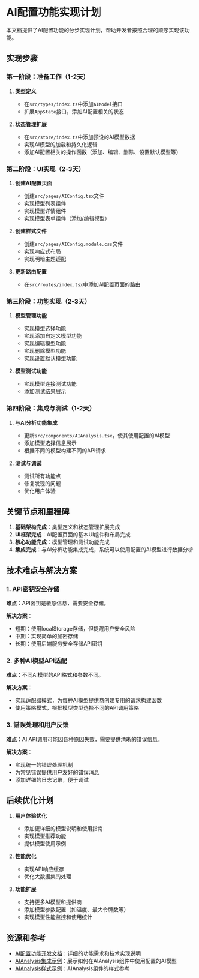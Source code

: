 # AI配置功能实现计划

本文档提供了AI配置功能的分步实现计划，帮助开发者按照合理的顺序实现该功能。

## 实现步骤

### 第一阶段：准备工作（1-2天）

1. **类型定义**
   - 在`src/types/index.ts`中添加`AIModel`接口
   - 扩展`AppState`接口，添加AI配置相关的状态

2. **状态管理扩展**
   - 在`src/store/index.ts`中添加预设的AI模型数据
   - 实现AI模型的加载和持久化逻辑
   - 添加AI配置相关的操作函数（添加、编辑、删除、设置默认模型等）

### 第二阶段：UI实现（2-3天）

1. **创建AI配置页面**
   - 创建`src/pages/AIConfig.tsx`文件
   - 实现模型列表组件
   - 实现模型详情组件
   - 实现模型表单组件（添加/编辑模型）

2. **创建样式文件**
   - 创建`src/pages/AIConfig.module.css`文件
   - 实现响应式布局
   - 实现明暗主题适配

3. **更新路由配置**
   - 在`src/routes/index.tsx`中添加AI配置页面的路由

### 第三阶段：功能实现（2-3天）

1. **模型管理功能**
   - 实现模型选择功能
   - 实现添加自定义模型功能
   - 实现编辑模型功能
   - 实现删除模型功能
   - 实现设置默认模型功能

2. **模型测试功能**
   - 实现模型连接测试功能
   - 添加测试结果展示

### 第四阶段：集成与测试（1-2天）

1. **与AI分析功能集成**
   - 更新`src/components/AIAnalysis.tsx`，使其使用配置的AI模型
   - 添加模型选择信息展示
   - 根据不同的模型构建不同的API请求

2. **测试与调试**
   - 测试所有功能点
   - 修复发现的问题
   - 优化用户体验

## 关键节点和里程碑

1. **基础架构完成**：类型定义和状态管理扩展完成
2. **UI框架完成**：AI配置页面的基本UI组件和布局完成
3. **核心功能完成**：模型管理和测试功能完成
4. **集成完成**：与AI分析功能集成完成，系统可以使用配置的AI模型进行数据分析

## 技术难点与解决方案

### 1. API密钥安全存储

**难点**：API密钥是敏感信息，需要安全存储。

**解决方案**：
- 短期：使用localStorage存储，但提醒用户安全风险
- 中期：实现简单的加密存储
- 长期：使用后端服务安全存储API密钥

### 2. 多种AI模型API适配

**难点**：不同AI模型的API格式和参数不同。

**解决方案**：
- 实现适配器模式，为每种AI模型提供商创建专用的请求构建函数
- 使用策略模式，根据模型类型选择不同的API调用策略

### 3. 错误处理和用户反馈

**难点**：AI API调用可能因各种原因失败，需要提供清晰的错误信息。

**解决方案**：
- 实现统一的错误处理机制
- 为常见错误提供用户友好的错误消息
- 添加详细的日志记录，便于调试

## 后续优化计划

1. **用户体验优化**
   - 添加更详细的模型说明和使用指南
   - 实现模型推荐功能
   - 提供模型使用示例

2. **性能优化**
   - 实现API响应缓存
   - 优化大数据集的处理

3. **功能扩展**
   - 支持更多AI模型和提供商
   - 添加模型参数配置（如温度、最大令牌数等）
   - 实现模型性能监控和使用统计

## 资源和参考

- [AI配置功能开发文档](./AI配置功能开发文档.md)：详细的功能需求和技术实现说明
- [AIAnalysis集成示例](./AIAnalysis集成示例.tsx)：展示如何在AIAnalysis组件中使用配置的AI模型
- [AIAnalysis样式示例](./AIAnalysis.module.css)：AIAnalysis组件的样式参考